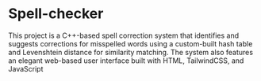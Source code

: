 # Spell-checker
This project is a C++-based spell correction system that identifies and suggests corrections for misspelled words using a custom-built hash table and Levenshtein distance for similarity matching. The system also features an elegant web-based user interface built with HTML, TailwindCSS, and JavaScript
